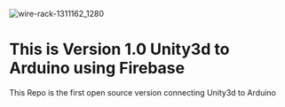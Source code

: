 ![wire-rack-1311162_1280](https://user-images.githubusercontent.com/21232416/128421061-37d8a8b9-96a3-413e-a3d0-790acf4af3d2.jpg)
# This is Version 1.0 Unity3d to Arduino using Firebase
This Repo is the first open source version connecting Unity3d to Arduino 
